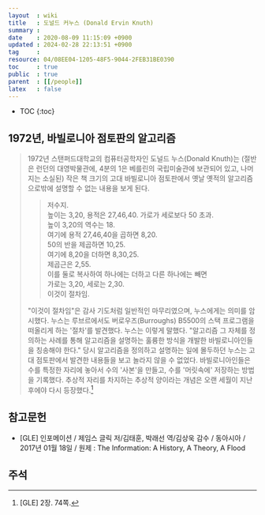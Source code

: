 ```yaml
---
layout  : wiki
title   : 도널드 커누스 (Donald Ervin Knuth)
summary : 
date    : 2020-08-09 11:15:09 +0900
updated : 2024-02-28 22:13:51 +0900
tag     : 
resource: 04/08EE04-1205-48F5-9044-2FEB31BE0390
toc     : true
public  : true
parent  : [[/people]]
latex   : false
---
```

* TOC
{:toc}

## 1972년, 바빌로니아 점토판의 알고리즘

> 1972년 스탠퍼드대학교의 컴퓨터공학자인 도널드 누스(Donald Knuth)는
(절반은 런던의 대영박물관에, 4분의 1은 베를린의 국립미술관에 보관되어 있고, 나머지는 소실된)
작은 책 크기의 고대 바빌로니아 점토판에서 옛날 옛적의 알고리즘으로밖에 설명할 수 없는 내용을 보게 된다.
>
> > 저수지.  
> > 높이는 3,20, 용적은 27,46,40.
> > 가로가 세로보다 50 초과.  
> > 높이 3,20의 역수는 18.  
> > 여기에 용적 27,46,40을 곱하면 8,20.  
> > 50의 반을 제곱하면 10,25.  
> > 여기에 8,20을 더하면 8,30,25.  
> > 제곱근은 2,55.  
> > 이를 둘로 복사하여 하나에는 더하고 다른 하나에는 빼면  
> > 가로는 3,20, 세로는 2,30.  
> > 이것이 절차임.
>
> "이것이 절차임"은 감사 기도처럼 일반적인 마무리였으며, 누스에게는 의미를 암시했다.
누스는 루브르에서도 버로우즈(Burroughs) B5500의 스택 프로그램을 떠올리게 하는 '절차'를 발견했다.
누스는 이렇게 말했다.
"알고리즘 그 자체를 정의하는 사례를 통해 알고리즘을 설명하는 훌륭한 방식을 개발한 바빌로니아인들을 칭송해야 한다."
당시 알고리즘을 정의하고 설명하는 일에 몰두하던 누스는 고대 점토판에서 발견한 내용들을 보고 놀라지 않을 수 없었다.
바빌로니아인들은 수를 특정한 자리에 놓아서 수의 '사본'을 만들고,
수를 '머릿속에' 저장하는 방법을 기록했다.
추상적 자리를 차지하는 추상적 양이라는 개념은 오랜 세월이 지난 후에야 다시 등장했다.[^GLE-2-74]


## 참고문헌

- [GLE] 인포메이션 / 제임스 글릭 저/김태훈, 박래선 역/김상욱 감수 / 동아시아 / 2017년 01월 18일 / 원제 : The Information: A History, A Theory, A Flood

## 주석

[^GLE-2-74]: [GLE] 2장. 74쪽.


